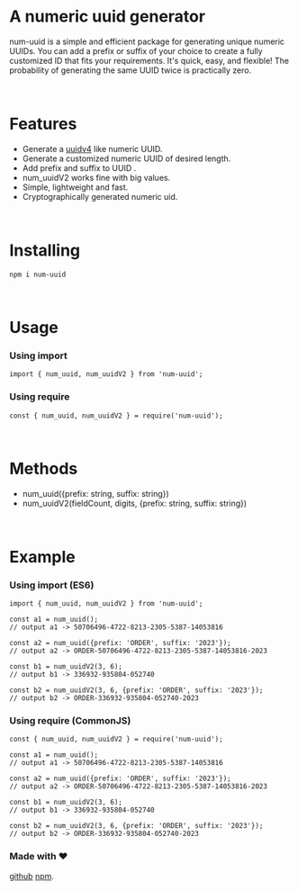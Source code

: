 # A numeric uuid generator

num-uuid is a simple and efficient package for generating unique numeric UUIDs. You can add a prefix or suffix of your choice to create a fully customized ID that fits your requirements. It's quick, easy, and flexible! The probability of generating the same UUID twice is practically zero. 

<br/>

# Features

-  Generate a [uuidv4](https://github.com/OmkarKamble1/num-uuid/issues) like numeric UUID.
-  Generate a customized numeric UUID of desired length.
-  Add prefix and suffix to UUID .
-  num_uuidV2 works fine with big values.
-  Simple, lightweight and fast.
-  Cryptographically generated numeric uid.

<br/>

# Installing

```
npm i num-uuid
```
<br/>

# Usage

### Using import

```
import { num_uuid, num_uuidV2 } from 'num-uuid';
```

### Using require

```
const { num_uuid, num_uuidV2 } = require('num-uuid');
```

<br/>

# Methods

-   num_uuid({prefix: string, suffix: string})
-   num_uuidV2(fieldCount, digits, {prefix: string, suffix: string})

<br/>

# Example

### Using import (ES6)

```
import { num_uuid, num_uuidV2 } from 'num-uuid';

const a1 = num_uuid();
// output a1 -> 50706496-4722-8213-2305-5387-14053816

const a2 = num_uuid({prefix: 'ORDER', suffix: '2023'});
// output a2 -> ORDER-50706496-4722-8213-2305-5387-14053816-2023

const b1 = num_uuidV2(3, 6);
// output b1 -> 336932-935804-052740

const b2 = num_uuidV2(3, 6, {prefix: 'ORDER', suffix: '2023'});
// output b2 -> ORDER-336932-935804-052740-2023
```

### Using require (CommonJS)

```
const { num_uuid, num_uuidV2 } = require('num-uuid');

const a1 = num_uuid();
// output a1 -> 50706496-4722-8213-2305-5387-14053816

const a2 = num_uuid({prefix: 'ORDER', suffix: '2023'});
// output a2 -> ORDER-50706496-4722-8213-2305-5387-14053816-2023

const b1 = num_uuidV2(3, 6);
// output b1 -> 336932-935804-052740

const b2 = num_uuidV2(3, 6, {prefix: 'ORDER', suffix: '2023'});
// output b2 -> ORDER-336932-935804-052740-2023
```

### Made with ❤️

 [github](https://github.com/OmkarKamble1/num-uuid/issues) [npm](https://www.npmjs.com/package/num-uuid).
